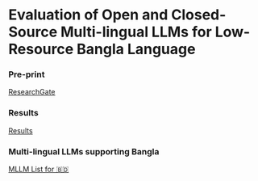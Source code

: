# Evaluation of Open and Closed-Source Multi-lingual LLMs for Low-Resource Bangla Language

### Pre-print

[ResearchGate](https://www.researchgate.net/publication/385129418_Evaluation_of_Open_and_Closed-Source_LLMs_for_a_Low-Resource_Language_with_Zero-Shot_Few-Shot_and_Chain-of-Thought_Prompting)

### Results

[Results](https://github.com/zabir-nabil/bangla-multilingual-llm-eval/blob/main/results.md)

### Multi-lingual LLMs supporting Bangla

[MLLM List for 🇧🇩](https://github.com/zabir-nabil/awesome-multilingual-large-language-models)

